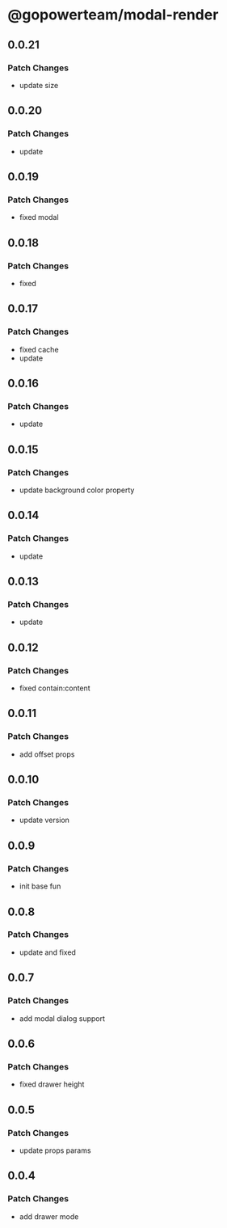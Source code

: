 # @gopowerteam/modal-render

## 0.0.21

### Patch Changes

- update size

## 0.0.20

### Patch Changes

- update

## 0.0.19

### Patch Changes

- fixed modal

## 0.0.18

### Patch Changes

- fixed

## 0.0.17

### Patch Changes

- fixed cache
- update

## 0.0.16

### Patch Changes

- update

## 0.0.15

### Patch Changes

- update background color property

## 0.0.14

### Patch Changes

- update

## 0.0.13

### Patch Changes

- update

## 0.0.12

### Patch Changes

- fixed contain:content

## 0.0.11

### Patch Changes

- add offset props

## 0.0.10

### Patch Changes

- update version

## 0.0.9

### Patch Changes

- init base fun

## 0.0.8

### Patch Changes

- update and fixed

## 0.0.7

### Patch Changes

- add modal dialog support

## 0.0.6

### Patch Changes

- fixed drawer height

## 0.0.5

### Patch Changes

- update props params

## 0.0.4

### Patch Changes

- add drawer mode
